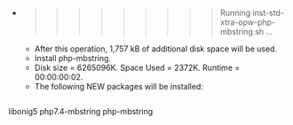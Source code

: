 * >>>>>>>>> Running inst-std-xtra-opw-php-mbstring.sh ...
  * After this operation, 1,757 kB of additional disk space will be used.
  * Install php-mbstring.
  * Disk size = 6265096K. Space Used = 2372K. Runtime = 00:00:00:02.
  * The following NEW packages will be installed:
  ```bash
libonig5 php7.4-mbstring php-mbstring
  ```
